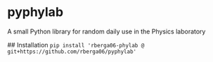 # pyphylab
A small Python library for random daily use in the Physics laboratory

## Installation
`pip install 'rberga06-phylab @ git+https://github.com/rberga06/pyphylab'`

